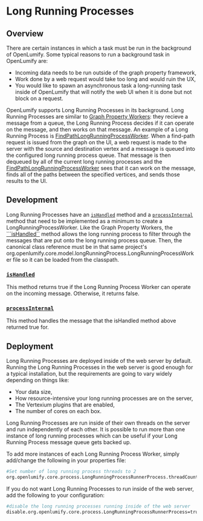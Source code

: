 # Long Running Processes

## Overview

There are certain instances in which a task must be run in the background of OpenLumify.  Some typical reasons to run a background task in OpenLumify are:

* Incoming data needs to be run outside of the graph property framework,
* Work done by a web request would take too long and would ruin the UX,
* You would like to spawn an asynchronous task a long-running task inside of OpenLumify that will notify the web UI when it is done but not block on a request.

OpenLumify supports Long Running Processes in its background.  Long Running Processes are similar to [Graph Property Workers](./graphpropertyworkers.md): they recieve a message from a queue, the Long Running Process decides if it can operate on the message, and then works on that message.  An example of a Long Running Process is [FindPathLongRunningProcessWorker](../../java/org/openlumify/core/model/longRunningProcess/FindPathLongRunningProcessWorker.html).  When a find-path request is issued from the graph on the UI, a web request is made to the server with the source and destination vertex and a message is queued into the configured long running process queue.  That message is then dequeued by all of the current long running processes and the [FindPathLongRunningProcessWorker](../../java/org/openlumify/core/model/longRunningProcess/FindPathLongRunningProcessWorker.html) sees that it can work on the message, finds all of the paths between the specified vertices, and sends those results to the UI.

## Development

Long Running Processes have an [```isHandled```](../../java/org/openlumify/core/model/longRunningProcess/LongRunningProcessWorker.html#isHandled-org.json.JSONObject-) method and a [```processInternal```](../../java/org/openlumify/core/model/longRunningProcess/LongRunningProcessWorker.html#processInternal-org.json.JSONObject-) method that need to be implemented as a minimum to create a LongRunningProcessWorker.  Like the Graph Property Workers, the [```isHandled``](../../java/org/openlumify/core/model/longRunningProcess/LongRunningProcessWorker.html#isHandled-org.json.JSONObject-) method allows the long running process to filter through the messages that are put onto the long running process queue.  Then, the canonical class reference must be in that same project's org.openlumify.core.model.longRunningProcess.LongRunningProcessWorker file so it can be loaded from the classpath.

### [```isHandled```](../../java/org/openlumify/core/model/longRunningProcess/LongRunningProcessWorker.html#isHandled-org.json.JSONObject-) 
This method returns true if the Long Running Process Worker can operate on the incoming message.  Otherwise, it returns false.

### [```processInternal```](../../java/org/openlumify/core/model/longRunningProcess/LongRunningProcessWorker.html#processInternal-org.json.JSONObject-) 
This method handles the message that the isHandled method above returned true for.

## Deployment

Long Running Processes are deployed inside of the web server by default.  Running the Long Running Processes in the web server is good enough for a typical installation, but the requirements are going to vary widely depending on things like:

* Your data size, 
* How resource-intensive your long running processes are on the server,
* The Vertexium plugins that are enabled,
* The number of cores on each box.

Long Running Processes are run inside of their own threads on the server and run independently of each other.  It is possible to run more than one instance of long running processes which can be useful if your Long Running Process message queue gets backed up. 

To add more instances of each Long Running Process Worker, simply add/change the following in your properties file:

```bash
#Set number of long running process threads to 2
org.openlumify.core.process.LongRunningProcessRunnerProcess.threadCount=2
```

If you do not want Long Running Processes to run inside of the web server, add the following to your configuration:

```bash
#disable the long running processes running inside of the web server
disable.org.openlumify.core.process.LongRunningProcessRunnerProcess=true
```


